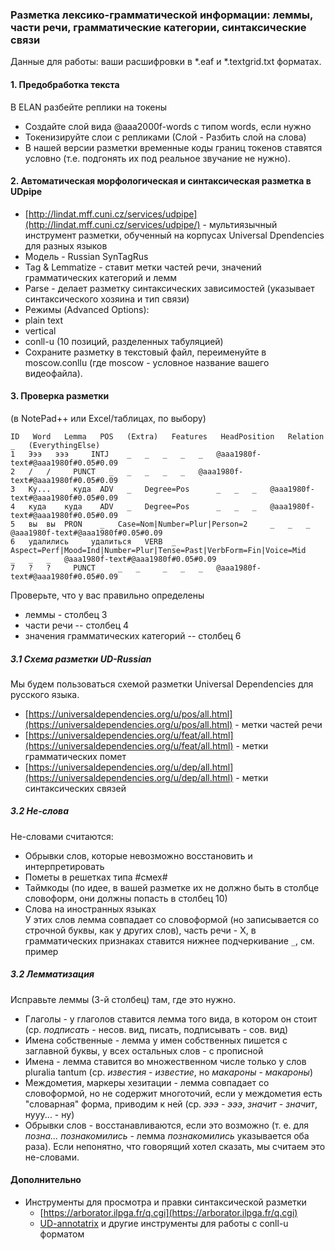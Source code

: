 ### Разметка лексико-грамматической информации: леммы, части речи, грамматические категории, синтаксические связи    

Данные для работы: ваши расшифровки в *.eaf и *.textgrid.txt форматах.  

#### 1. Предобработка текста    
В ELAN разбейте реплики на токены  
* Создайте слой вида @aaa2000f-words c типом words, если нужно  
* Токенизируйте слои c репликами (Слой - Разбить слой на слова)    
* В нашей версии разметки временные коды границ токенов ставятся условно (т.е. подгонять их под реальное звучание не нужно).    

#### 2. Автоматическая морфологическая и синтаксическая разметка в UDpipe   
* [http://lindat.mff.cuni.cz/services/udpipe](http://lindat.mff.cuni.cz/services/udpipe/) - мультиязычный инструмент разметки, обученный на корпусах Universal Dpendencies для разных языков    
* Модель - Russian SynTagRus   
* Tag & Lemmatize - ставит метки частей речи, значений грамматических категорий и лемм  
* Parse - делает разметку синтаксических зависимостей (указывает синтаксического хозяина и тип связи)      
* Режимы (Advanced Options):
 * plain text  
 * vertical  
 * conll-u (10 позиций, разделенных табуляцией)  
* Сохраните разметку в текстовый файл, переименуйте в moscow.conllu (где moscow - условное название вашего видеофайла).   

#### 3. Проверка разметки  
(в NotePad++ или Excel/таблицах, по выбору)
```
ID   Word   Lemma   POS   (Extra)   Features   HeadPosition   Relation   _   (EverythingElse)
1  	Эээ	  эээ	  INTJ	  _	  _	  _	  _	  _	  @aaa1980f-text#@aaa1980f#0.05#0.09  
2  	/  	/	  PUNCT	  _	  _	  _	  _	  _	  @aaa1980f-text#@aaa1980f#0.05#0.09  
3  	Ку...	  куда	ADV	  _	  Degree=Pos	  _	  _	  _	  @aaa1980f-text#@aaa1980f#0.05#0.09  
4  	куда	куда	ADV	  _	  Degree=Pos	  _	  _	  _	  @aaa1980f-text#@aaa1980f#0.05#0.09  
5  	вы	вы	PRON	_  	Case=Nom|Number=Plur|Person=2	  _	  _	  _	  @aaa1980f-text#@aaa1980f#0.05#0.09  
6  	удалились	  удалиться	  VERB	_	  Aspect=Perf|Mood=Ind|Number=Plur|Tense=Past|VerbForm=Fin|Voice=Mid	  _	  _	  _	  @aaa1980f-text#@aaa1980f#0.05#0.09  
7  	?  	?	  PUNCT  	_  	_	  _	  _	  _	  @aaa1980f-text#@aaa1980f#0.05#0.09  
```
Проверьте, что у вас правильно определены 
* леммы - столбец 3  
* части речи -- столбец 4  
* значения грамматических категорий -- столбец 6  

##### 3.1 Схема разметки UD-Russian  
Мы будем пользоваться схемой разметки Universal Dependencies для русского языка.  
* [https://universaldependencies.org/u/pos/all.html](https://universaldependencies.org/u/pos/all.html) - метки частей речи  
* [https://universaldependencies.org/u/feat/all.html](https://universaldependencies.org/u/feat/all.html) - метки грамматических помет  
* [https://universaldependencies.org/u/dep/all.html](https://universaldependencies.org/u/dep/all.html) - метки синтаксических связей  

##### 3.2 Не-слова  
Не-словами считаются:  
* Обрывки слов, которые невозможно восстановить и интерпретировать  
* Пометы в решетках типа #смех#  
* Таймкоды (по идее, в вашей разметке их не должно быть в столбце словоформ, они должны попасть в столбец 10)  
* Слова на иностранных языках  
У этих слов лемма совпадает со словоформой (но записывается со строчной буквы, как у других слов), часть речи - X, в грамматических признаках ставится нижнее подчеркивание `_`, см. пример 

##### 3.2 Лемматизация  
Исправьте леммы (3-й столбец) там, где это нужно.  
* Глаголы - у глаголов ставится лемма того вида, в котором он стоит (ср. _подписать_ - несов. вид, писать, подписывать - сов. вид)  
* Имена собственные - лемма у имен собственных пишется с заглавной буквы, у всех остальных слов - с прописной    
* Имена - лемма ставится во множественном числе только у слов pluralia tantum (ср. _известия_ - _известие_, но _макароны_ - _макароны_)  
* Междометия, маркеры хезитации - лемма совпадает со словоформой, но не содержит многоточий, если у междометия есть "словарная" форма, приводим к ней (ср. _эээ - эээ_, _значит - значит_, нууу... - ну)  
* Обрывки слов - восстанавливаются, если это возможно (т. е. для _позна... познакомились_ - лемма _познакомились_ указывается оба раза). Если непонятно, что говорящий хотел сказать, мы считаем это не-словами.  


#### Дополнительно 
* Инструменты для просмотра и правки синтаксической разметки  
  * [https://arborator.ilpga.fr/q.cgi](https://arborator.ilpga.fr/q.cgi)  
  * [UD-annotatrix](https://universaldependencies.org/tools.html#ud-annotatrix) и другие инструменты для работы с conll-u форматом
